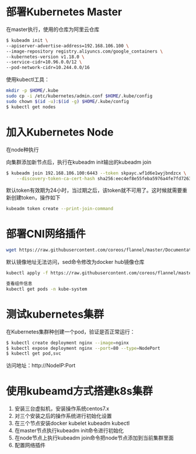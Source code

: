 # 部署Kubernetes Master

在master执行，使用的仓库为阿里云仓库

```bash
$ kubeadm init \
--apiserver-advertise-address=192.168.106.100 \
--image-repository registry.aliyuncs.com/google_containers \
--kubernetes-version v1.18.0 \
--service-cidr=10.96.0.0/12 \
--pod-network-cidr=10.244.0.0/16
```

使用kubectl工具：

```bash
mkdir -p $HOME/.kube
sudo cp -i /etc/kubernetes/admin.conf $HOME/.kube/config
sudo chown $(id -u):$(id -g) $HOME/.kube/config
$ kubectl get nodes
```

# 加入Kubernetes Node

在node种执行

向集群添加新节点后，执行在kubeadm init输出的kubeadm join

```bash
$ kubeadm join 192.168.106.100:6443 --token skpayc.wf1d6e1wyjbndzcx \
    --discovery-token-ca-cert-hash sha256:eec4ef8e55feba5976a4fe7fd7263ad27114ac56595dcf77c4f6b4398b418442 
```

默认token有效期为24小时，当过期之后，该token就不可用了。这时候就需要重新创建token，操作如下

```bash
kubeadm token create --print-join-command
```

# 部署CNI网络插件

```bash
wget https://raw.githubusercontent.com/coreos/flannel/master/Documentation/kube-flannel.yml
```

默认镜像地址无法访问，sed命令修改为docker hub镜像仓库

``` bash
kubectl apply -f https://raw.githubusercontent.com/coreos/flannel/master/Documentation/kube-flannel.yml

查看组件信息
kubectl get pods -n kube-system
```

# 测试kubernetes集群

在Kubernetes集群种创建一个pod，验证是否正常运行：

```bash
$ kubectl create deployment nginx --image=nginx
$ kubectl expose deployment nginx --port=80 --type=NodePort
$ kubectl get pod,svc
```

访问地址：http://NodeIP:Port

# 使用kubeamd方式搭建k8s集群

1. 安装三台虚拟机，安装操作系统centos7.x
2. 对三个安装之后的操作系统进行初始化设置
3. 在三个节点安装docker kubelet kubeadm kubectl
4. 在master节点执行kubeadm init命令进行初始化
5. 在node节点上执行kubeadm join命令把node节点添加到当前集群里面
6. 配置网络插件